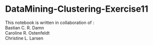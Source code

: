 # DataMining-Clustering-Exercise11

This notebook is written in collaboration of : 
<br>Bastian C. R. Damn
<br>Caroline R. Ostenfeldt
<br>Christine L. Larsen
